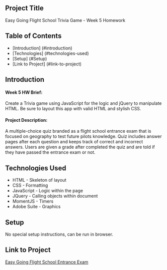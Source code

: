## Project Title
Easy Going Flight School Trivia Game - Week 5 Homework

## Table of Contents 
* [Introduction] (#introduction)
* [Technologies] (#technologies-used)
* [Setup] (#Setup)
* [Link to Project] (#link-to-project)

## Introduction

#### Week 5 HW Brief: 
Create a Trivia game using JavaScript for the logic and jQuery to manipulate HTML. Be sure to layout this app with valid HTML and stylish CSS.

#### Project Description:
A multiple-choice quiz branded as a flight school entrance exam that is focused on geography to test future pilots knowledge. Quiz includes answer pages after each question and keeps track of correct and incorrect answers. Users are given a grade after completed the quiz and are told if they have passed the entrance exam or not.

## Technologies Used
* HTML - Skeleton of layout
* CSS - Formatting
* JavaScript - Logic within the page
* JQuery - Calling objects within document
* MomentJS - Timers
* Adobe Suite - Graphics

## Setup
No special setup instructions, can be run in browser.

## Link to Project
[Easy Going Flight School Entrance Exam](https://mdreiling.github.io/TriviaGame/)
